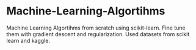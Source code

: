 # Machine-Learning-Algortihms
Machine Learning Algortihms from scratch using scikit-learn.
Fine tune them with gradient descent and regularization. Used datasets from scikit learn and kaggle.

